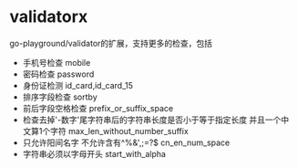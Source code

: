 # validatorx
go-playground/validator的扩展，支持更多的检查，包括
- 手机号检查 mobile
- 密码检查 password
- 身份证检测 id_card,id_card_15
- 排序字段检查 sortby
- 前后字段空格检查 prefix_or_suffix_space
- 检查去掉'-数字'尾字符串后的字符串长度是否小于等于指定长度 并且一个中文算1个字符 max_len_without_number_suffix
- 只允许阳间名字 不允许含有^%&',;=?$ cn_en_num_space
- 字符串必须以字母开头 start_with_alpha